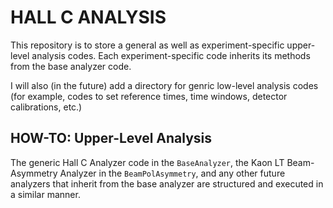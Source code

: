# HALL C ANALYSIS
This repository is to store a general as well as experiment-specific upper-level analysis codes. Each experiment-specific code inherits its methods from the base analyzer code. 

I will also (in the future) add a directory for genric 
low-level analysis codes (for example, codes to set reference times, time windows, detector calibrations, etc.)

## HOW-TO: Upper-Level Analysis
The generic Hall C Analyzer code in the `BaseAnalyzer`, the Kaon LT Beam-Asymmetry Analyzer in the `BeamPolAsymmetry`, and any other future analyzers that inherit from the base analyzer are structured and executed in a similar manner.